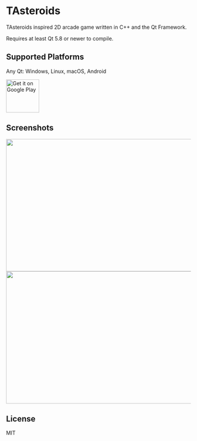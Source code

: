 # TAsteroids

TAsteroids inspired 2D arcade game written in C++ and the Qt Framework. 

Requires at least Qt 5.8 or newer to compile.

## Supported Platforms
Any Qt: Windows, Linux, macOS, Android

<a href='https://play.google.com/store/apps/details?id=com.blogspot.tasteroids&pcampaignid=MKT-Other-global-all-co-prtnr-py-PartBadge-Mar2515-1'><img alt='Get it on Google Play' 
src='https://play.google.com/intl/en_us/badges/images/generic/en_badge_web_generic.png' height=90px /></a>


## Screenshots

<img src="https://raw.githubusercontent.com/taiko000/TAsteroids/master/playstore/Screenshot_2017-01-22-10-24-49.png" width="640" height="360">

<img src="https://raw.githubusercontent.com/taiko000/TAsteroids/master/playstore/Screenshot_2017-01-22-10-18-46.png" width="640" height="360">

## License
MIT
